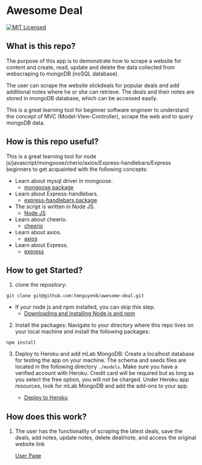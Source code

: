 # Awesome Deal
[![MIT Licensed](https://img.shields.io/badge/license-MIT-blue.svg)](LICENSE)


## What is this repo?
The purpose of this app is to demonstrate how to scrape a website for content and create, read, update and delete the data collected from webscraping to mongoDB (noSQL database).

The user can scrape the website slickdeals for popular deals and add additional notes where he or she can retrieve. The deals and their notes are stored in mongoDB database, which can be accessed easily.

This is a great learning tool for beginner software engineer to understand the concept of MVC (Model-View-Controller), scrape the web and to query mongoDB data. 


## How is this repo useful?
This is a great learning tool for node js/javascript/mongoose/cherio/axios/Express-handlebars/Express beginners to get acquainted with the following concepts:

* Learn about mysql driver in mongoose. 
    * [mongoose package](https://www.npmjs.com/package/mongoose)
* Learn about Express-handlebars.
    * [express-handlebars package](https://www.npmjs.com/package/express-handlebars)
* The script is written in Node JS.
    * [Node JS](https://nodejs.org/en/)
* Learn about cheerio.
    * [cheerio](https://www.npmjs.com/package/cheerio)
* Learn about axios.
    * [axios](https://www.npmjs.com/package/axios)
* Learn about Express.
    * [express](https://www.npmjs.com/package/express)


## How to get Started?
1. clone the repository:
```git
git clone git@github.com:tmnguyen8/awesome-deal.git
```
* If your node js and npm installed, you can skip this step.
  * [Downloading and installing Node.js and npm](https://docs.npmjs.com/downloading-and-installing-node-js-and-npm)

2. Install the packages:
Navigate to your directory where this repo lives on your local machine and install the following packages:
```git
npm install
```

3. Deploy to Heroku and add mLab MongoDB:
Create a localhost database for testing the app on your machine. The schema and seeds files are located in the following directory ```./models```. Make sure you have a verified account with Heroku. Credit card will be required but as long as you select the free option, you will not be charged. Under Heroku app resources, look for mLab MongoDB and add the add-ons to your app. 

    * [Deploy to Heroku](https://devcenter.heroku.com/articles/heroku-cli)


## How does this work?
1. The user has the functionality of scraping the latest deals, save the deals, add notes, update notes, delete deal/note, and access the original website link

    [User Page](https://awesome-deal.herokuapp.com/)




